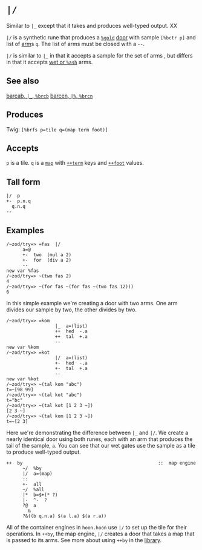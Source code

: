 `|/`
====

Similar to `|_` except that it takes and produces well-typed output. XX

`|/` is a synthetic rune that produces a [`%gold`]() [door]() with
sample `[%bctr p]` and list of [arm]()s `q`. The list of arms must be
closed with a `--`.

`|/` is similar to `|_` in that it accepts a sample for the set of arms
, but differs in that it accepts [wet or `%ash`]() arms.

See also
--------

[barcab, `|_`, `%brcb`]() [barcen, `|%`, `%brcn`]()

Produces
--------

Twig: `[%brfs p=tile q=(map term foot)]`

Accepts
-------

`p` is a tile. `q` is a [`map`]() with [`++term`]() keys and
[`++foot`]() values.

Tall form
---------

    |/  p
    +-  p.n.q
      q.n.q
    --

Examples
--------

    /~zod/try=> =fas  |/
          a=@
          +-  two  (mul a 2)
          +-  for  (div a 2)
          --
    new var %fas
    /~zod/try=> ~(two fas 2)
    4
    /~zod/try=> ~(for fas ~(for fas ~(two fas 12)))
    6

In this simple example we're creating a door with two arms. One arm
divides our sample by two, the other divides by two.

    /~zod/try=> =kom
                      |_  a=(list)
                      ++  hed  -.a
                      ++  tal  +.a
                      --
    new var %kom
    /~zod/try=> =kot
                      |/  a=(list)
                      +-  hed  -.a
                      +-  tal  +.a
                      --
    new var %kot
    /~zod/try=> ~(tal kom "abc")
    t=~[98 99]
    /~zod/try=> ~(tal kot "abc")
    t="bc"
    /~zod/try=> ~(tal kot [1 2 3 ~])
    [2 3 ~]
    /~zod/try=> ~(tal kom [1 2 3 ~])
    t=~[2 3]

Here we're demonstrating the difference between `|_` and `|/`. We create
a nearly identical door using both runes, each with an arm that produces
the tail of the sample, `a`. You can see that our wet gates use the
sample as a tile to produce well-typed output.

    ++  by                                                  ::  map engine
          ~/  %by
          |/  a=(map)
          ::
          +-  all
          ~/  %all
          |*  b=$+(* ?)
          |-  ^-  ?
          ?@  a
            &
          ?&((b q.n.a) $(a l.a) $(a r.a))

All of the container engines in `hoon.hoon` use `|/` to set up the tile
for their operations. In `++by`, the map engine, `|/` creates a door
that takes a map that is passed to its arms. See more about using `++by`
in the [library]().
